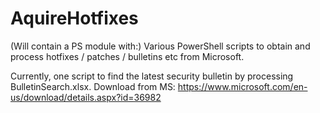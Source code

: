# AquireHotfixes
(Will contain a PS module with:) Various PowerShell scripts to obtain and process hotfixes / patches / bulletins etc from Microsoft.

Currently, one script to find the latest security bulletin by processing BulletinSearch.xlsx. Download from MS: https://www.microsoft.com/en-us/download/details.aspx?id=36982 

